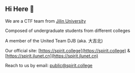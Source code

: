 ## Hi Here 👋

We are a CTF team from [Jilin University](https://jlunet.cn)

Composed of undergraduate students from different colleges

A member of the United Team DJB (aka. 大吉北)

Our official site: [https://spirit.college](https://spirit.college) & [https://spirit.jlunet.cn](https://spirit.jlunet.cn)

Reach to us by email: [public@spirit.college](mailto:public@spirit.college)
